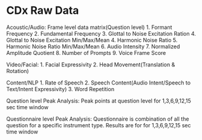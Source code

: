 # CDx Raw Data

Acoustic/Audio: Frame level data matrix(Question level) 
	1. Formant Frequency
	2. Fundamental Frequency
	3. Glottal to Noise Excitation Ration
	4. Glottal to Noise Excitation Min/Max/Mean
	4. Harmonic Noise Ratio
	5. Harmonic Noise Ratio Min/Max/Mean
	6. Audio Intensity
	7. Normalized Amplitude Quotient
	8. Number of Prompts
	9. Voice Frame Score

Video/Facial:
	1. Facial Expressivity
	2. Head Movement(Translation & Rotation)

Content/NLP
	1. Rate of Speech
	2. Speech Content(Audio Intent/Speech to Text/Intent Expressivity)
	3. Word Repetition

Question level Peak Analysis: 
	Peak points at question level for 1,3,6,9,12,15 sec time window

Questionnaire level Peak Analysis:
	Questionnaire is combination of all the question for a specific instrument type. Results are for for 1,3,6,9,12,15 sec time window

